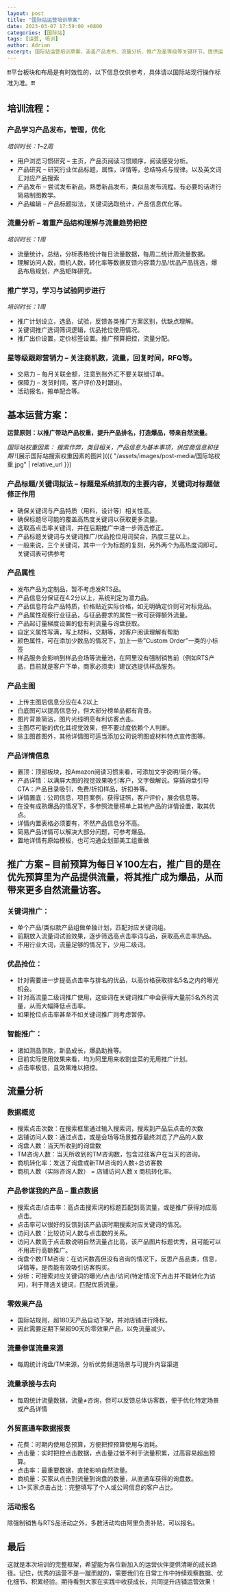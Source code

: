 ```yaml
---
layout: post
title: "国际站运营培训草案"
date: 2023-03-07 17:59:00 +0800
categories: [国际站]
tags: [运营, 培训]
author: Adrian
excerpt: 国际站运营培训草案，涵盖产品发布、流量分析、推广及星等级等关键环节。提供运营原则、权重因素、推广方案及例外情况应对策略，助您提升国际站运营效率。
---
```


❗❗平台板块和布局是有时效性的，以下信息仅供参考，具体请以国际站现行操作标准为准。❗❗

## 培训流程：

### 产品学习产品发布，管理，优化
*培训时长：1~2周*

- 用户浏览习惯研究 – 主页，产品页阅读习惯顺序，阅读感受分析。
- 产品研究 – 研究行业优品标题，属性，详情等，总结特点与规律。以及英文词汇对应产品搜索
- 产品发布 – 尝试发布新品，熟悉新品发布，类似品发布流程。有必要的话进行简易制图教学。
- 产品编辑 – 产品标题拟法，关键词选取统计，产品信息优化等。

### 流量分析 – 着重产品结构理解与流量趋势把控
*培训时长：1周*
- 流量统计，总结，分析表格统计每日流量数据，每周二统计周流量数据。
- 理解访问人数，商机人数，转化率等数据反馈内容潜力品/优品产品挑选，爆品布局规划，产品矩阵研究。

### 推广学习，学习与试验同步进行
*培训时长：1周*
- 推广计划设立，选品，试验，反馈各类推广方案区别，优缺点理解。
- 关键词推广选词筛词逻辑，优品抢位使用情况。
- 推广出价设置，定价标签设置。推广预算把控，流量分配。

### 星等级跟踪营销力 – 关注商机数，流量，回复时间，RFQ等。
- 交易力 – 每月关联金额，注意到账外汇不要关联错订单。
- 保障力 – 发货时间，客户评价及时跟进。
- 活动报名，搬单配合等。

## 基本运营方案：
**运营原则：以推广带动产品权重，提升产品排名，打造爆品，带来自然流量。**

*国际站权重因素：*
*搜索作弊，类目相关，产品信息为基本事项，供应商信息和往期*
![展示国际站搜索权重因素的图片]({{ "/assets/images/post-media/国际站权重.jpg" | relative_url }})

### 产品标题/关键词拟法 – 标题是系统抓取的主要内容，关键词对标题做修正作用

- 确保关键词与产品特质（用料，设计等）相关性高。
- 确保标题尽可能的覆盖高热度关键词以获取更多流量。
- 选取高点击率关键词，并在后期推广中进一步筛选修正。
- 产品标题关键词与关键词推广/优品抢位用词契合，热度三星以上。
- 一般来说，三个关键词，其中一个为标题的复刻，另外两个为高热度词即可。关键词表可供参考

### 产品属性

- 发布产品为定制品，暂不考虑发RTS品。
- 产品信息分保证在4.2分以上，系统判定为潜力品。
- 产品信息符合产品特质，价格贴近实际价格，如无明确定价则可对标竞品。
- 产品属性观察行业征品，与征品要求的属性一致可获得额外流量。
- 产品起订量梯度设置的低有利流量与询盘获取。
- 自定义属性写满，写上材料，交期等，对客户阅读理解有帮助
- 颜色属性，可在添加少数品的情况下，加上一些”Custom Order”一类的小标签
- 样品服务会影响到样品会场等流量池，在阿里没有强制销售前（例如RTS产品，目前就是客户下单，商家必须卖）建议选提供样品服务。

### 产品主图

- 上传主图后信息分应在4.2以上
- 白底图可以提高信息分，但大部分榜单品都有背景。
- 图片背景简洁，图片光线明亮有利访客点击。
- 主图尽可能的优化其视觉效果，但不要过度依赖个人判断。
- 除主图首图外，其他详情图可适当添加公司说明图或材料特点宣传图等。

### 产品详情信息

- 置顶：顶部板块，按Amazon阅读习惯来看，可添加文字说明/简介等。
- 产品详情：以满屏大图的视觉效果吸引客户，文字做解说。穿插询盘引导CTA：产品目录吸引，免费/折扣样品，折扣券等。
- 详情置底：公司信息，项目案例，获得证照，客户评价，展会信息等。
- 在没有成熟爆品的情况下，多参照流量榜单上其他产品的详情设置，取其优点。
- 详情内置表格必须要有，不然产品信息分不高。
- 简易产品详情可以解决大部分问题，可参考爆品。
- 置地详情有原始模板，也可沟通企划部美工组重做

## 推广方案 – 目前预算为每日￥100左右，推广目的是在优先预算里为产品提供流量，将其推广成为爆品，从而带来更多自然流量访客。

### 关键词推广：

- 单个产品/类似款产品组做单独计划，匹配对应关键词组。
- 前期放入流量词试验效果，逐步筛选高点击率词与品，获取高点击率热品。
- 不用行业大词，流量足够的情况下，少用二级词。

### 优品抢位：

- 针对需要进一步提高点击率与排名的优品，以高价格获取排名5名之内的曝光机会。
- 针对高流量二级词推广使用，这些词在关键词推广中会获得大量前5名外的流量，从而大幅降低点击率。
- 如果抢位点击率甚至不如关键词推广则考虑暂停。

### 智能推广：

- 诸如测品测款，新品成长，爆品助推等。
- 目前实际使用效果来看，均为阿里用来收割韭菜的无用推广计划。
- 点击率极低，且效果难以把控。

## 流量分析

### 数据概览

- 搜索点击次数：在搜索框里通过输入搜索词，搜索到产品后点击的次数
- 店铺访问人数：通过点击，或是会场等场景推荐最终浏览了产品的人数
- 询盘人数：当天所收到的询盘数
- TM咨询人数：当天所收到的TM咨询数，包含过往客户在当天的咨询。
- 商机转化率：发送了询盘或新TM咨询的人数÷总访客数
- 商机人数（实际咨询人数） = 店铺访问人数 x 商机转化率。

### 产品参谋我的产品 – 重点数据

- 搜索点击/点击率：高点击搜索词的标题匹配到高流量，或是推广获得对应高点击。
- 点击率可以很好的反馈到该产品该时期搜索对应关键词的情况。
- 访问人数：比较访问人数与点击数的关系。
- 访问人数高于点击数说明自然流量占比高，该产品图片标题优秀，且可能可以不用进行高额推广。
- 询盘个数/TM咨询：在访问数高但没有咨询的情况下，反思产品品类，信息，详情等，是否能有效吸引访客购买。
- 分析：可搜索对应关键词的曝光/点击/访问(特定情况下点击并不能转化为访问)，利于筛选关键词，匹配优质流量。

### 零效果产品

- 国际站规则，超180天产品自动下架，并对店铺进行降权。
- 因此需要定期下架超90天的零效果产品，以免流量减少。

### 流量参谋流量来源

- 每周统计询盘/TM来源，分析优势频道场景与可提升内容渠道

### 流量承接与去向

- 每周统计流量数据，流量≠咨询，但可以反馈总体访客数，便于优化特定场景或产品详情

### 外贸直通车数据报表

- 花费：时期内使用总预算，方便把控预算使用与消耗。
- 点击量：实时把控点击数据，点击量过低不利于流量积累，过高容易超出预算。
- 点击率：最重要数据，直接影响自然流量。
- 商机量：买家从点击到流量到询盘的数量，从直通车获得的询盘数。
- L1+买家点击占比：完整填写了个人或公司信息的客户占比。
### 活动报名
除强制销售与RTS品活动之外，多数活动均由阿里负责补贴，可以报名。

## 最后
这就是本次培训的完整框架，希望能为各位新加入的运营伙伴提供清晰的成长路径。记住，优秀的运营不是一蹴而就的，需要我们在日常工作中持续观察数据、优化细节、积累经验。期待看到大家在实践中收获成长，共同提升店铺运营效果！
